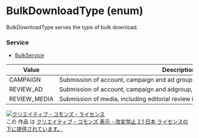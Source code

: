 # BulkDownloadType (enum)
BulkDownloadType serves the type of bulk download.
### Service
+ [BulkService](../services/BulkService.md)

| Value | Description | 
|---|---|
| CAMPAIGN| Submission of account, campaign and ad group.  |
| REVIEW_AD| Submission of account, campaign and adgroup, including editorial review information. |
| REVIEW_MEDIA| Submission of media, including editorial review information. |
<a rel="license" href="http://creativecommons.org/licenses/by-nd/2.1/jp/"><img alt="クリエイティブ・コモンズ・ライセンス" style="border-width:0" src="https://i.creativecommons.org/l/by-nd/2.1/jp/88x31.png" /></a><br />この 作品 は <a rel="license" href="http://creativecommons.org/licenses/by-nd/2.1/jp/">クリエイティブ・コモンズ 表示 - 改変禁止 2.1 日本 ライセンスの下に提供されています。</a>
